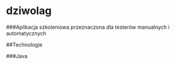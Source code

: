 # dziwolag
###Aplikacja szkoleniowa przeznaczona dla testerów manualnych i automatycznych

##Technologie

###Java
